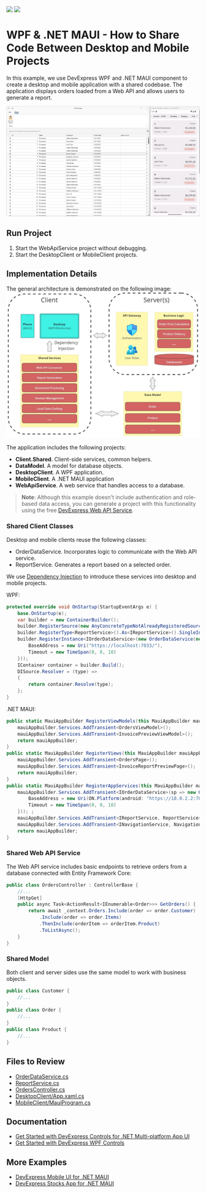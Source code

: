 <!-- default badges list -->
[![](https://img.shields.io/badge/Open_in_DevExpress_Support_Center-FF7200?style=flat-square&logo=DevExpress&logoColor=white)](https://supportcenter.devexpress.com/ticket/details/T1230298)
[![](https://img.shields.io/badge/📖_How_to_use_DevExpress_Examples-e9f6fc?style=flat-square)](https://docs.devexpress.com/GeneralInformation/403183)
<!-- default badges end -->

# WPF & .NET MAUI - How to Share Code Between Desktop and Mobile Projects

In this example, we use DevExpress WPF and .NET MAUI component to create a desktop and mobile application with a shared codebase. The application displays orders loaded from a Web API and allows users to generate a report.

![Demo Video](./img/DemoVideo.gif)

## Run Project

1. Start the WebApiService project without debugging.
2. Start the DesktopClient or MobileClient projects.

## Implementation Details

The general architecture is demonstrated on the following image:
![Application Architecture](./img/Architecture.jpg)

The application includes the following projects:
- **Client.Shared**. Client-side services, common helpers.
- **DataModel**. A model for database objects.
- **DesktopClient**. A WPF application.
- **MobileClient**. A .NET MAUI application
- **WebApiService**. A web service that handles access to a database.

> **Note**:
> Although this example doesn't include authentication and role-based data access, you can generate a project with this functionality using the free [DevExpress Web API Service](https://www.devexpress.com/products/net/application_framework/security-web-api-service.xml).

### Shared Client Classes

Desktop and mobile clients reuse the following classes:
- OrderDataService. Incorporates logic to communicate with the Web API service.
- ReportService. Generates a report based on a selected order.

We use [Dependency Injection](https://community.devexpress.com/blogs/wpf/archive/2022/02/07/dependency-injection-in-a-wpf-mvvm-application.aspx) to introduce these services into desktop and mobile projects.

WPF:
```cs
protected override void OnStartup(StartupEventArgs e) {
    base.OnStartup(e);
    var builder = new ContainerBuilder();
    builder.RegisterSource(new AnyConcreteTypeNotAlreadyRegisteredSource());
    builder.RegisterType<ReportService>().As<IReportService>().SingleInstance();
    builder.RegisterInstance<IOrderDataService>(new OrderDataService(new HttpClient() {
        BaseAddress = new Uri("https://localhost:7033/"),
        Timeout = new TimeSpan(0, 0, 10)
    }));
    IContainer container = builder.Build();
    DISource.Resolver = (type) =>
    {
        return container.Resolve(type);
    };
}
```

.NET MAUI:
```cs
public static MauiAppBuilder RegisterViewModels(this MauiAppBuilder mauiAppBuilder) {
    mauiAppBuilder.Services.AddTransient<OrdersViewModel>();
    mauiAppBuilder.Services.AddTransient<InvoicePreviewViewModel>();
    return mauiAppBuilder;
}
public static MauiAppBuilder RegisterViews(this MauiAppBuilder mauiAppBuilder) {
    mauiAppBuilder.Services.AddTransient<OrdersPage>();
    mauiAppBuilder.Services.AddTransient<InvoiceReportPreviewPage>();
    return mauiAppBuilder;
}
public static MauiAppBuilder RegisterAppServices(this MauiAppBuilder mauiAppBuilder) {
    mauiAppBuilder.Services.AddTransient<IOrderDataService>(sp => new OrderDataService(new HttpClient(MyHttpMessageHandler.GetMessageHandler()) {
        BaseAddress = new Uri(ON.Platform(android: "https://10.0.2.2:7033/", iOS: "https://localhost:7033/")),
        Timeout = new TimeSpan(0, 0, 10)
    })); ;
    mauiAppBuilder.Services.AddTransient<IReportService, ReportService>();
    mauiAppBuilder.Services.AddTransient<INavigationService, NavigationService>();
    return mauiAppBuilder;
}
```

### Shared Web API Service

The Web API service includes basic endpoints to retrieve orders from a database connected with Entity Framework Core:
```cs
public class OrdersController : ControllerBase {
    //...
    [HttpGet]
    public async Task<ActionResult<IEnumerable<Order>>> GetOrders() {
        return await _context.Orders.Include(order => order.Customer)
            .Include(order => order.Items)
            .ThenInclude(orderItem => orderItem.Product)
            .ToListAsync();
    }
}
```

### Shared Model

Both client and server sides use the same model to work with business objects.

```cs
public class Customer {
    //...
}
public class Order {
    //...
}
public class Product {
    //...
}
```


## Files to Review

- [OrderDataService.cs](./CS/Client.Shared/OrderDataService.cs)
- [ReportService.cs](./CS/Client.Shared/ReportService.cs)
- [OrdersController.cs](./CS/WebApiService/Controllers/OrdersController.cs)
- [DesktopClient/App.xaml.cs](./CS/DesktopClient/App.xaml.cs)
- [MobileClient/MauiProgram.cs](./CS/MobileClient/MauiProgram.cs)

## Documentation

- [Get Started with DevExpress Controls for .NET Multi-platform App UI](https://docs.devexpress.com/MAUI/403249/get-started/get-started)
- [Get Started with DevExpress WPF Controls](https://docs.devexpress.com/WPF/401166/dotnet-core-support/getting-started)


## More Examples

- [DevExpress Mobile UI for .NET MAUI](https://github.com/DevExpress-Examples/maui-demo-app)
- [DevExpress Stocks App for .NET MAUI](https://github.com/DevExpress-Examples/maui-stocks-mini)
